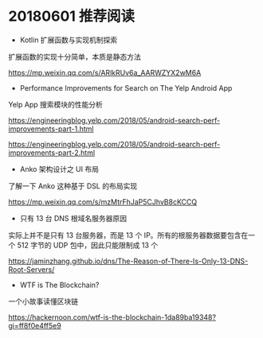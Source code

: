 # 20180601 推荐阅读

* Kotlin 扩展函数与实现机制探索

扩展函数的实现十分简单，本质是静态方法

https://mp.weixin.qq.com/s/ARlkRUv6a_AARWZYX2wM6A

* Performance Improvements for Search on The Yelp Android App

Yelp App 搜索模块的性能分析

https://engineeringblog.yelp.com/2018/05/android-search-perf-improvements-part-1.html

https://engineeringblog.yelp.com/2018/05/android-search-perf-improvements-part-2.html

* Anko 架构设计之 UI 布局

了解一下 Anko 这种基于 DSL 的布局实现

https://mp.weixin.qq.com/s/mzMtrFhJaP5CJhvB8cKCCQ

* 只有 13 台 DNS 根域名服务器原因

实际上并不是只有 13 台服务器，而是 13 个 IP。所有的根服务器数据要包含在一个 512 字节的 UDP 包中，因此只能限制成 13 个

https://jaminzhang.github.io/dns/The-Reason-of-There-Is-Only-13-DNS-Root-Servers/

* WTF is The Blockchain?

一个小故事读懂区块链

https://hackernoon.com/wtf-is-the-blockchain-1da89ba19348?gi=ff8f0e4ff5e9